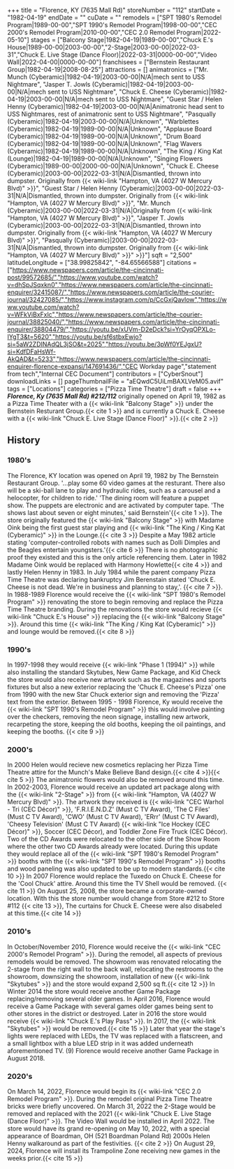 +++
title = "Florence, KY (7635 Mall Rd)"
storeNumber = "112"
startDate = "1982-04-19"
endDate = ""
cuDate = ""
remodels = ["SPT 1980's Remodel Program|1989-00-00","SPT 1990's Remodel Program|1998-00-00","CEC 2000's Remodel Program|2010-00-00","CEC 2.0 Remodel Program|2022-05-10"]
stages = ["Balcony Stage|1982-04-19|1989-00-00","Chuck E.'s House|1989-00-00|2003-00-00","2-Stage|2003-00-00|2022-03-31","Chuck E. Live Stage (Dance Floor)|2022-03-31|0000-00-00","Video Wall|2022-04-00|0000-00-00"]
franchisees = ["Bernstein Restaurant Group|1982-04-19|2008-08-25"]
attractions = []
animatronics = ["Mr. Munch (Cyberamic)|1982-04-19|2003-00-00|N/A|mech sent to USS Nightmare", "Jasper T. Jowls (Cyberamic)|1982-04-19|2003-00-00|N/A|mech sent to USS Nightmare", "Chuck E. Cheese (Cyberamic)|1982-04-19|2003-00-00|N/A|mech sent to USS Nightmare", "Guest Star / Helen Henny (Cyberamic)|1982-04-19|2003-00-00|N/A|Animatronic head sent to USS Nightmares, rest of animatronic sent to USS Nightmare", "Pasqually (Cyberamic)|1982-04-19|2003-00-00|N/A|Unknown", "Warblettes (Cyberamic)|1982-04-19|1989-00-00|N/A|Unknown", "Applause Board (Cyberamic)|1982-04-19|1989-00-00|N/A|Unknown", "Drum Board (Cyberamic)|1982-04-19|1989-00-00|N/A|Unknown", "Flag Wavers (Cyberamic)|1982-04-19|1989-00-00|N/A|Unknown", "The King / King Kat (Lounge)|1982-04-19|1989-00-00|N/A|Unknown", "Singing Flowers (Cyberamic)|1989-00-00|2000-00-00|N/A|Unknown", "Chuck E. Cheese (Cyberamic)|2003-00-00|2022-03-31|N/A|Dismantled, thrown into dumpster. Originally from {{< wiki-link "Hampton, VA (4027 W Mercury Blvd)" >}}", "Guest Star / Helen Henny (Cyberamic)|2003-00-00|2022-03-31|N/A|Dismantled, thrown into dumpster. Originally from {{< wiki-link "Hampton, VA (4027 W Mercury Blvd)" >}}", "Mr. Munch (Cyberamic)|2003-00-00|2022-03-31|N/A|Originally from {{< wiki-link "Hampton, VA (4027 W Mercury Blvd)" >}}", "Jasper T. Jowls (Cyberamic)|2003-00-00|2022-03-31|N/A|Dismantled, thrown into dumpster. Originally from {{< wiki-link "Hampton, VA (4027 W Mercury Blvd)" >}}", "Pasqually (Cyberamic)|2003-00-00|2022-03-31|N/A|Dismantled, thrown into dumpster. Originally from {{< wiki-link "Hampton, VA (4027 W Mercury Blvd)" >}}" >}}"]
sqft = "2,500"
latitudeLongitude = ["38.99825842", "-84.65566588"]
citations = ["https://www.newspapers.com/article/the-cincinnati-post/99572685/","https://www.youtube.com/watch?v=dhSpJSqxkn0","https://www.newspapers.com/article/the-cincinnati-enquirer/32415087/","https://www.newspapers.com/article/the-courier-journal/32427085/","https://www.instagram.com/p/CcGxjQavlow","https://www.youtube.com/watch?v=WFkViBxFxlc","https://www.newspapers.com/article/the-courier-journal/38825040/","https://www.newspapers.com/article/the-cincinnati-enquirer/38804479/","https://youtu.be/xUVm-D2eDck?si=YrOyqOPXLo-IYgT3&t=5620","https://youtu.be/sf6stbxEwjo?si=5aW2ZDINAdQL3jSO&t=2025","https://youtu.be/3pWf0YEJgxU?si=KdfDFaHsWf-AkQAD&t=5233","https://www.newspapers.com/article/the-cincinnati-enquirer-florence-expansi/147691436/","CEC Workday page","statement from tech","Internal CEC Document"]
contributors = ["CyberSnout"]
downloadLinks = []
pageThumbnailFile = "aEQwdC5UiLmBAXLVeM05.avif"
tags = ["Locations"]
categories = ["Pizza Time Theatre"]
draft = false
+++
***Florence, Ky (7635 Mall Rd) #212/112*** originally opened on April 19, 1982 as a Pizza Time Theater with a {{< wiki-link "Balcony Stage" >}} under the Bernstein Resturant Group.{{< cite 1 >}} and is currently a Chuck E. Cheese with a {{< wiki-link "Chuck E. Live Stage (Dance Floor)" >}}.{{< cite 2 >}}

## History
### 1980's
The Florence, KY location was opened on April 19, 1982 by The Bernstein Restaurant Group. '...play some 60 video games at the resturant. There also will be a ski-ball lane to play and hydraulic rides, such as a carousel and a helocopter, for children to ride.' 'The dining room will feature a puppet show. The puppets are electronic and are activated by computer tape. 'The shows last about seven or eight minutes,' said Bernstein'{{< cite 1 >}}. The store originally featured the {{< wiki-link "Balcony Stage" >}} with Madame Oink being the first guest star playing and {{< wiki-link "The King / King Kat (Cyberamic)" >}} in the Lounge.{{< cite 3 >}} Despite a May 1982 article stating 'computer-controlled robots with names such as Dolli Dimples and the Beagles entertain youngsters.'{{< cite 6 >}} There is no photographic proof they existed and this is the only article referencing them. Later in 1982 Madame Oink would be replaced with Harmony Howlette{{< cite 4 >}} and lastly Helen Henny in 1983. In July 1984 while the parent company Pizza Time Theatre was declaring bankruptcy Jim Berenstain stated 'Chuck E. Cheese is not dead. We're in business and planning to stay,'. {{< cite 7 >}}. In 1988-1989 Florence would receive the {{< wiki-link "SPT 1980's Remodel Program" >}} renovating the store to begin removing and replace the Pizza Time Theatre branding. During the renovations the store would recieve {{< wiki-link "Chuck E.'s House" >}} replacing the {{< wiki-link "Balcony Stage" >}}. Around this time {{< wiki-link "The King / King Kat (Cyberamic)" >}} and lounge would be removed.{{< cite 8 >}}

### 1990's
In 1997-1998 they would receive {{< wiki-link "Phase 1 (1994)" >}} while also installing the standard Skytubes, New Game Package, and Kid Check the store would also receive new artwork such as the magazines and sports fixtures but also a new exterior replacing the 'Chuck E. Cheese's Pizza' one from 1990 with the new Star Chuck exterior sign and removing the 'Pizza' text from the exterior. Between 1995 - 1998 Florence, Ky would receive the {{< wiki-link "SPT 1990's Remodel Program" >}} this would involve painting over the checkers, removing the neon signage, installing new artwork, recarpeting the store, keeping the old booths, keeping the oil paintings, and keeping the booths. {{< cite 9 >}}

### 2000's
In 2000 Helen would recieve new cosmetics replacing her Pizza Time Theatre attire for the Munch's Make Believe Band design.{{< cite 4 >}}{{< cite 5 >}} The animatronic flowers would also be removed around this time.  In 2002-2003, Florence would receive an updated art package along with the {{< wiki-link "2-Stage" >}} from {{< wiki-link "Hampton, VA (4027 W Mercury Blvd)" >}}. The artwork they received is {{< wiki-link "CEC Warhol - Tri (CEC Décor)" >}}, 'F.R.I.E.N.D.Z' (Must C TV Award), 'The C Files' (Must C TV Award), 'CWO' (Must C TV Award), 'ERrr' (Must C TV Award), 'Cheesy Television' (Must C TV Award) {{< wiki-link "Ice Hockey (CEC Décor)" >}}, Soccer (CEC Décor), and Toddler Zone Fire Truck (CEC Décor). Two of the CD Awards were relocated to the other side of the Show Room where the other two CD Awards already were located. During this update they would replace all of the {{< wiki-link "SPT 1980's Remodel Program" >}} booths with the {{< wiki-link "SPT 1990's Remodel Program" >}} booths and wood paneling was also updated to be up to modern standards.{{< cite 10 >}} In 2007 Florence would replace the Tuxedo on Chuck E. Cheese for the 'Cool Chuck' attire. Around this time the TV Shell would be removed. {{< cite 11 >}} On August 25, 2008, the store became a corporate-owned location. With this the store number would change from Store #212 to Store #112 {{< cite 13 >}}, The curtains for Chuck E. Cheese were also disabeled at this time.{{< cite 14 >}}  

### 2010's
In October/November 2010, Florence would receive the {{< wiki-link "CEC 2000's Remodel Program" >}}. During the remodel, all aspects of previous remodels would be removed. The showroom was renovated relocating the 2-stage from the right wall to the back wall, relocating the restrooms to the showroom, downsizing the showroom, installation of new {{< wiki-link "Skytubes" >}} and the store would expand 2,500 sq ft.{{< cite 12 >}} In Winter 2014 the store would receive another Game Package replacing/removing several older games. In April 2016, Florence would receive a Game Package with several games older games being sent to other stores in the district or destroyed. Later in 2016 the store would receive {{< wiki-link "Chuck E.'s Play Pass" >}}. In 2017, the {{< wiki-link "Skytubes" >}} would be removed.{{< cite 15 >}}   Later that year the stage's lights were replaced with LEDs, the TV was replaced with a flatscreen, and a small lightbox with a blue LED strip in it was added underneath aforementioned TV. (9) Florence would receive another Game Package in August 2018. 

### 2020's
On March 14, 2022, Florence would begin its {{< wiki-link "CEC 2.0 Remodel Program" >}}. During the remodel original Pizza Time Theatre bricks were briefly uncovered. On March 31, 2022 the 2-Stage would be removed and replaced with the 2021 {{< wiki-link "Chuck E. Live Stage (Dance Floor)" >}}. The Video Wall would be installed in April 2022. The store would have its grand re-opening on May 10, 2022, with a special appearance of Boardman, OH (521 Boardman Poland Rd) 2000s Helen Henny walkaround as part of the festivities. {{< cite 2 >}} On August 29, 2024, Florence will install its Trampoline Zone receiving new games in the weeks prior.{{< cite 15 >}}

